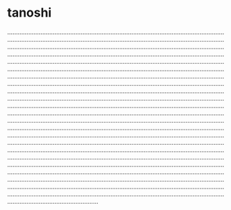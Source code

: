 # tanoshi
........................................................................................................................................................................................................................................................................................................................................................................................................................................................................................................................................................................................................................................................................................................................................................................................................................................................................................................................................................................................................................................................................................................................................................................................................................................................................................................................................................................................................................................................................................................................................................................................................................................................................................................................................................................................................................................................................................................................................................................................................................................................................................................................................................................................................................................................................................................................................................................................................................................................................................................................................................................................................................................................................................................................................................................................................................................................................................................................................................................................................................